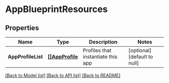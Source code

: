 # AppBlueprintResources

## Properties
Name | Type | Description | Notes
------------ | ------------- | ------------- | -------------
**AppProfileList** | [**[]AppProfile**](app_profile.md) | Profiles that instantiate this app | [optional] [default to null]

[[Back to Model list]](../README.md#documentation-for-models) [[Back to API list]](../README.md#documentation-for-api-endpoints) [[Back to README]](../README.md)

